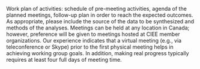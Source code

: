 Work plan of activities: schedule of pre-meeting activities, agenda of the planned meetings, follow-up plan in order to reach the expected outcomes. As appropriate, please include the source of the data to be synthesized and methods of the analyses. Meetings can be held at any location in Canada; however, preference will be given to meetings hosted at CIEE member organizations. Our experience indicates that a virtual meeting (e.g., via teleconference or Skype) prior to the first physical meeting helps in achieving working group goals. In addition, making real progress typically requires at least four full days of meeting time.
